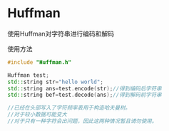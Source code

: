 # Huffman
使用Huffman对字符串进行编码和解码

使用方法

```C++
#include "Huffman.h"

Huffman test;
std::string str="hello world";
std::string ans=test.encode(str);//得到编码后字符串
std::string bef=test.decode(ans);//得到解码前字符串

//已经在头部写入了字符频率表用于构造哈夫曼树。
//对于较小数据可能变大
//对于只有一种字符会出问题，因此这两种情况暂且请勿使用。
```

